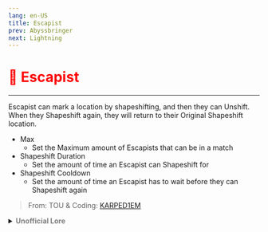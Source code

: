 ```yaml
---
lang: en-US
title: Escapist
prev: Abyssbringer
next: Lightning
---
```


# <font color="red">🏃 <b>Escapist</b></font> <Badge text="Concealing" type="tip" vertical="middle"/>
---

Escapist can mark a location by shapeshifting, and then they can Unshift. When they Shapeshift again, they will return to their Original Shapeshift location.
* Max
  * Set the Maximum amount of Escapists that can be in a match
* Shapeshift Duration
  * Set the amount of time an Escapist can Shapeshift for
* Shapeshift Cooldown
  * Set the amount of time an Escapist has to wait before they can Shapeshift again

> From: TOU & Coding: [KARPED1EM](https://github.com/KARPED1EM)

<details>
<summary><b><font color=gray>Unofficial Lore</font></b></summary>

The Escapist was once a regular Impostor, but he was cornered by a Sheriff, a Knight, and a Reviver. There was no way he could escape when his partners came from behind and brutally killed them. The Escapist was so scared that he couldn’t bring himself to kill for a long time.

At long last, he made his way to MiraHQ and met with Dr. Imp, who suggested he use a teleport gun to mark a position for easy escapes. Since then, the Escapist has not been caught once, and the crew has no idea.
> Submitted by: champofchamps78
</details>
